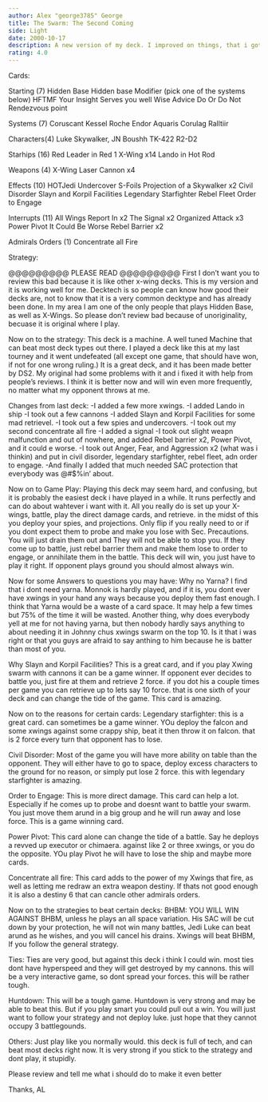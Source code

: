 ```yaml
---
author: Alex "george3785" George
title: The Swarm: The Second Coming
side: Light
date: 2000-10-17
description: A new version of my deck. I improved on things, that i got in my reviews. i hope you like it better this time.
rating: 4.0
---
```

Cards: 

Starting (7)
Hidden Base
Hidden base Modifier (pick one of the systems below)
HFTMF
Your Insight Serves you well
Wise Advice
Do Or Do Not
Rendezvous point

Systems (7)
Coruscant
Kessel
Roche
Endor
Aquaris
Corulag
Ralltiir

Characters(4)
Luke Skywalker, JN
Boushh
TK-422
R2-D2

Starhips (16)
Red Leader in Red 1
X-Wing x14
Lando in Hot Rod

Weapons (4)
X-Wing Laser Cannon x4

Effects (10)
HOTJedi
Undercover
S-Foils
Projection of a Skywalker x2
Civil Disorder
Slayn and Korpil Facilities
Legendary Starfighter
Rebel Fleet
Order to Engage

Interrupts (11)
All Wings Report In x2
The Signal x2
Organized Attack x3
Power Pivot
It Could Be Worse
Rebel Barrier x2

Admirals Orders (1)
Concentrate all Fire  

Strategy: 

@@@@@@@@@ PLEASE READ @@@@@@@@@
First I don’t want you to review this bad because it is like other x-wing decks. This is my version and it is working well for me. Decktech is so people can know how good their decks are, not to know that it is a very common decktype and has already been done. In my area I am one of the only people that plays Hidden Base, as well as X-Wings. So please don’t review bad because of unoriginality, becuase it is original where I play.

Now on to the strategy:
This deck is a machine. A well tuned Machine that can beat most deck types out there. I played a deck like this at my last tourney and it went undefeated (all except one game, that should have won, if not for one wrong ruling.)
It is a great deck, and it has been made better by DS2. My original had some problems with it and i fixed it with help from people’s reviews. I think it is better now and will win even more frequently, no matter what my opponent throws at me.

Changes from last deck:
-I added a few more xwings.
-I added Lando in ship
-I took out a few cannons
-I added Slayn and Korpil Facilities for some mad retrievel.
-I took out a few spies and undercovers.
-I took out my second concentrate all fire
-I added a signal
-I took out slight weapn malfunction and out of nowhere, and added Rebel barrier x2, Power Pivot, and it could e worse.
-I took out Anger, Fear, and Aggression x2 (what was i thinkin) and put in civil disorder, legendary starfighter, rebel fleet, adn order to engage.
-And finally I added that much needed SAC protection that everybody was @#$%in’ about.

Now on to Game Play:
Playing this deck may seem hard, and confusing, but it is probably the easiest deck i have played in a while. It runs perfectly and can do about wahtever i want with it. All you really do is set up your X-wings, battle, play the direct damage cards, and retrieve. in the midst of this you deploy your spies, and projections. Only flip if you really need to or if you dont expect them to probe and make you lose with Sec. Precautions. You will just drain them out and They will not be able to stop you. If they come up to battle, just rebel barrier them and make them lose to order to engage, or annihilate them in the battle. This deck will win, you just have to play it right. If opponent plays ground you should almost always win.

Now for some Answers to questions you may have:
Why no Yarna?
I find that i dont need yarna. Monnok is hardly played, and if it is, you dont ever have xwings in your hand any ways because you deploy them fast enough. I think that Yarna would be a waste of a card space. It may help a few times but 75% of the time it will be wasted. Another thing, why does everybody yell at me for not having yarna, but then nobody hardly says anything to about needing it in Johnny chus xwings swarm on the top 10. Is it that i was right or that you guys are afraid to say anthing to him because he is batter than most of you.

Why Slayn and Korpil Facilities?
This is a great card, and if you play Xwing swarm with cannons it can be a game winner. If opponent ever decides to battle you, just fire at them and retrieve 2 force. if you dot his a couple times per game you can retrieve up to lets say 10 force. that is one sixth of your deck and can change the tide of the game. This card is amazing.

Now on to the reasons for certain cards:
Legendary starfighter: this is a great card. can sometimes be a game winner. YOu deploy the falcon and some xwings against some crappy ship, beat it then throw it on falcon. that is 2 force every turn that opponent has to lose.

Civil Disorder: Most of the game you will have more ability on table than the opponent. They will either have to go to space, deploy excess characters to the ground for no reason, or simply put lose 2 force. this with legendary starfighter is amazing.

Order to Engage: This is more direct damage. This card can help a lot. Especially if he comes up to probe and doesnt want to battle your swarm. You just move them arund in a big group and he will run away and lose force. This is a game winning card.

Power Pivot: This card alone can change the tide of a battle. Say he deploys a revved up executor or chimaera. against like 2 or three xwings, or you do the opposite. YOu play Pivot he will have to lose the ship and maybe more cards.

Concentrate all fire: This card adds to the power of my Xwings that fire, as well as letting me redraw an extra weapon destiny. If thats not good enough it is also a destiny 6 that can cancle other admirals orders.

Now on to the strategies to beat certain decks:
BHBM: YOU WILL WIN AGAINST BHBM, unless he plays an all space variation. His SAC will be cut down by your protection, he will not win many battles, Jedi Luke can beat arund as he wishes, and you will cancel his drains. Xwings will beat BHBM, If you follow the general strategy.

Ties: Ties are very good, but against this deck i think I could win. most ties dont have hyperspeed and they will get destroyed by my cannons. this will be a very interactive game, so dont spread your forces. this will be rather tough.

Huntdown: This will be a tough game. Huntdown is very strong and may be able to beat this. But if you play smart you could pull out a win. You will just want to follow your strategy and not deploy luke. just hope that they cannot occupy 3 battlegounds.

Others: Just play like you normally would. this deck is full of tech, and can beat most decks right now. It is very strong if you stick to the strategy and dont play, it stupidly.

Please review and tell me what i should do to make it even better

Thanks,
AL 